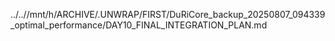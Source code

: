 ../..//mnt/h/ARCHIVE/.UNWRAP/FIRST/DuRiCore_backup_20250807_094339_optimal_performance/DAY10_FINAL_INTEGRATION_PLAN.md